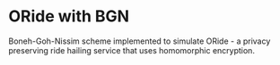 # ORide with BGN

Boneh-Goh-Nissim scheme implemented to simulate ORide - a privacy preserving ride hailing service that uses homomorphic encryption.
